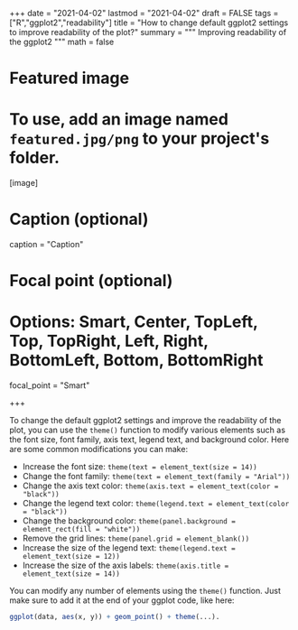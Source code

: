 +++
date = "2021-04-02"
lastmod = "2021-04-02"
draft = FALSE
tags = ["R","ggplot2","readability"]
title = "How to change default ggplot2 settings to improve readability of the plot?"
summary = """
Improving readability of the ggplot2 
"""
math = false

# Featured image
# To use, add an image named `featured.jpg/png` to your project's folder. 
[image]
  # Caption (optional)
  caption = "Caption"
  
  # Focal point (optional)
  # Options: Smart, Center, TopLeft, Top, TopRight, Left, Right, BottomLeft, Bottom, BottomRight
  focal_point = "Smart"

+++

To change the default ggplot2 settings and improve the readability of the plot, you can use the `theme()` function to modify various elements such as the font size, font family, axis text, legend text, and background color. Here are some common modifications you can make:

- Increase the font size: `theme(text = element_text(size = 14))`
- Change the font family: `theme(text = element_text(family = "Arial"))`
- Change the axis text color: `theme(axis.text = element_text(color = "black"))`
- Change the legend text color: `theme(legend.text = element_text(color = "black"))`
- Change the background color: `theme(panel.background = element_rect(fill = "white"))`
- Remove the grid lines: `theme(panel.grid = element_blank())`
- Increase the size of the legend text: `theme(legend.text = element_text(size = 12))`
- Increase the size of the axis labels: `theme(axis.title = element_text(size = 14))`

You can modify any number of elements using the `theme()` function. Just make sure to add it at the end of your ggplot code, like here: 

```r
ggplot(data, aes(x, y)) + geom_point() + theme(...).
```



